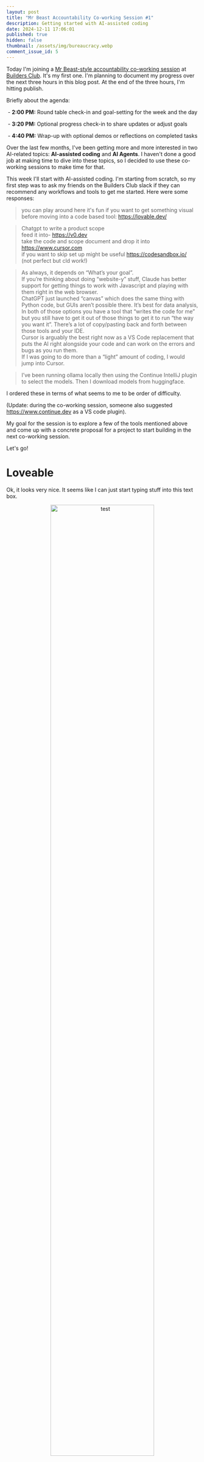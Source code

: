 ```yaml
---
layout: post
title: "Mr Beast Accountability Co-working Session #1"
description: Getting started with AI-assisted coding
date: 2024-12-11 17:06:01
published: true
hidden: false
thumbnail: /assets/img/bureaucracy.webp
comment_issue_id: 5
---
```

Today I'm joining a [Mr Beast-style accountability co-working session](https://lu.ma/k9wclosu?tk=1yEyJQ) at [Builders Club](https://buildersclub.ca). It's my first one. I'm planning to document my progress over the next three hours in this blog post. At the end of the three hours, I'm hitting publish. 

Briefly about the agenda:

​ - **2:00 PM:** Round table check-in and goal-setting for the week and the day

​ - **3:20 PM:** Optional progress check-in to share updates or adjust goals

​ - **4:40 PM:** Wrap-up with optional demos or reflections on completed tasks

Over the last few months, I've been getting more and more interested in two AI-related topics: **AI-assisted coding** and **AI Agents**. I haven't done a good job at making time to dive into these topics, so I decided to use these co-working sessions to make time for that. 

This week I'll start with AI-assisted coding. I'm starting from scratch, so my first step was to ask my friends on the Builders Club slack if they can recommend any workflows and tools to get me started. Here were some responses:

> you can play around here it's fun if you want to get something visual before moving into a code based tool: https://lovable.dev/

> Chatgpt to write a product scope  
> feed it into- https://v0.dev  
> take the code  and scope document and drop it into https://www.cursor.com  
> if you want to skip set up might be useful https://codesandbox.io/  
> (not perfect but cld work!)  

> As always, it depends on “What’s your goal”.  
> If you’re thinking about doing “website-y” stuff, Claude has better support for getting things to work with Javascript and playing with them right in the web browser.  
> ChatGPT just launched “canvas” which does the same thing with Python code, but GUIs aren’t possible there. It’s best for data analysis,  
> In both of those options you have a tool that “writes the code for me” but you still have to get it out of those things to get it to run “the way you want it”. There’s a lot of copy/pasting back and forth between those tools and your IDE.  
> Cursor is arguably the best right now as a VS Code replacement that puts the AI right alongside your code and can work on the errors and bugs as you run them.  
> If I was going to do more than a “light” amount of coding, I would jump into Cursor.

> I’ve been running ollama locally then using the Continue IntelliJ plugin to select the models. Then I download models from huggingface.  

I ordered these in terms of what seems to me to be order of difficulty. 

(Update: during the co-working session, someone also suggested https://www.continue.dev as a VS code plugin). 

My goal for the session is to explore a few of the tools mentioned above and come up with a concrete proposal for a project to start building in the next co-working session. 

Let's go!

# Loveable

Ok, it looks very nice. It seems like I can just start typing stuff into this text box.

<figure>
<center>
  <img src="/assets/img/24-12-11-01.png" alt="test" style="width:80%; height:auto;">
</center>
</figure>

Let's start with a website idea that's been floating around in my head. Let's try:
<!-- > Create a static website where I can showcase educational carousels (slideshows). The website should have search functionality based on topics. The website should have the ability to browse carousels. It should be mobile native.  -->

<figure>
<center>
  <img src="/assets/img/24-12-11-03.png" alt="test" style="width:80%; height:auto;">
</center>
</figure>

Let's see what happens when I hit "go". Ok, I have to log in. I don't have an account, but it looks like I can log in with GitHub, so let's try that. That was easy. Now I can hit "go" again. 

It's taking a few mins to think. Looks like it's generating a bunch of code files that I'm not familiar with. 

<figure>
<center>
  <img src="/assets/img/24-12-11-02.png" alt="test" style="width:80%; height:auto;">
</center>
</figure>

Ok, wow, there is a website. It's got two carousels on it. I can click on one and it gives me a new page. 

<figure>
<center>
  <img src="/assets/img/24-12-11-04.png" alt="test" style="width:80%; height:auto;">
</center>
</figure>

The carousels I make have a portrait aspect ratio, so I might see if I can get it to change that. There is a box for me to request a change. 

> My carousels are going to have a portrait aspect ratio. Can you change the design to reflect that. Can you also showcase three carousels on the home page?

Ok, it made them the right aspect ratio, but they are too big. Let's try another request.

> Can you make the thumbnails smaller?

Ok, so it seems like I can get it to make some changes, and it responds to them, but it's not perfect. 

<figure>
<center>
  <img src="/assets/img/24-12-11-05.png" alt="test" style="width:80%; height:auto;">
</center>
</figure>

The search functionality seems to work though, so that's cool. 

<figure>
<center>
  <img src="/assets/img/24-12-11-06.png" alt="test" style="width:80%; height:auto;">
</center>
</figure>

There is a GitHub button. Looks like I can transfer the code to GitHub. Let's try that. 

Ok, crazy, it just made [this GitHub repo](https://github.com/abranczyk/slide-surfboard) with my website on it. 

It looks like I can edit this code locally and then publish it through Loveable. I'll come back to editing it later. 

For now, let's publish. You can see what how the site looks [here](https://slide-surfboard.lovable.app). You can see that search works, and you can click on a carousel and click through the slides. 

Obviously it's not amazing, but quite remarkable that the AI generated this from a few lines of prompt. 

# ChatGPT + v0 

Typing this into ChatGPT:
> I want to create a website. I will start with getting you to help me create the product scope. I will then feed it into https://v0.dev, then take the code and scope document and drop it into https://www.cursor.com.   
> Here is what I want to do. Can you help me create the product scope?  
> Create a static website where I can showcase educational carousels (slideshows). The website should have search functionality based on topics. The website should have the ability to browse carousels. It should be mobile native. 

You can see what ChatGPT came up with in Appendix A. Pretty fancy if you ask me. 

What's next? V0? Looks similar to Loveable. 

<figure>
<center>
  <img src="/assets/img/24-12-11-07.png" alt="test" style="width:80%; height:auto;">
</center>
</figure>

Let's see what happens if I give it the Project Overview, Features and Requirements, and Technical Specifications from ChatGPT.

Looks like I have to create an account. Let's do it. 

So far similar behaviour to Loveable. Thinking, coding...

<figure>
<center>
  <img src="/assets/img/24-12-11-08.png" alt="test" style="width:80%; height:auto;">
</center>
</figure>

Ok, we have a website!

<figure>
<center>
  <img src="/assets/img/24-12-11-09.png" alt="test" style="width:80%; height:auto;">
</center>
</figure>

It's definitely not as beautiful as the Loveable one, but that would need to be edited later anyway. The search doesn't seem to work, but the browse functionality is pretty cool. 

You can view the deployed website [here](https://dmf2l9kilwv8qqt7.vercel.app). Getting the code to GitHub seems like it might be possible but not immediately obvious to me how you would do that. 

# Editing the code

So I got as far as having two draft websites, both of which presumably have a code base I can edit. Now the plan is to try to edit those code bases. For that, I will get Cursor and see if AI can help with that too. 

# Cursor

<figure>
<center>
  <img src="/assets/img/24-12-11-10.png" alt="test" style="width:80%; height:auto;">
</center>
</figure>

You can log in using GitHub and then download the install files. 

That's cool, when you install it, it imports your plugins and keybindings from VS Code. 

Now that I've installed Cursor, let's clone the repo for the website that Loveable made for me. 

<figure>
<center>
  <img src="/assets/img/24-12-11-11.png" alt="test" style="width:80%; height:auto;">
</center>
</figure>

Ok, I have the code on my computer. Now what?

Maybe ChatGPT knows. 

<figure>
<center>
  <img src="/assets/img/24-12-11-12.png" alt="test" style="width:80%; height:auto;">
</center>
</figure>

ChatGPT's answer can be found in Appendix B. That might be a bit much for this session. Maybe I will try and get AI to help me make some edits to the code to improve how it looks. 

Actually, now that I think about it, even if I am able to edit it, how will I deploy it? I wonder if making changes to the code and pushing it to the repo will actually be reflected in the website deployed by Loveable. 

Actually, my other websites that I made with jekyll lets me serve the website locally. 

Maybe I should try and see if the AI assistant can help me figure out if I can serve this website locally (be able to view it in my browser). Let's try the chat feature. 

<figure>
<center>
  <img src="/assets/img/24-12-11-18.png" alt="test" style="width:80%; height:auto;">
</center>
</figure>

Ok, I won't bore you with the whole exchnage, but I tried what the AI assistant suggested and every time something didn't work, I pasted the error into the chat, and it told me what to try next. 

<figure>
<center>
  <img src="/assets/img/24-12-11-14.png" alt="test" style="height:180px; width:auto;"><img src="/assets/img/24-12-11-15.png" alt="test" style="height:180px; width:auto;"><img src="/assets/img/24-12-11-17.png" alt="test" style="height:180px; width:auto;">
</center>
</figure>

Essentially I needed to install some packages. The kind of thing that used to take a day of googling errors and reading through multiple Stack Exchange answers just took 5 minutes. I was able to serve the website locally. Neat!

<figure>
<center>
  <img src="/assets/img/24-12-11-16.png" alt="test" style="width:80%; height:auto;">
</center>
</figure>

I only have ten mins left in this co-working session, so let's see if I can get the AI to help me make a change to the website. 

Dang. Out of time. I also don't have time to write up how the conversation went, but I managed to get it to help me figure out how to make the thumbnails smaller, so that's cool!

<figure>
<center>
  <img src="/assets/img/24-12-11-19.png" alt="test" style="width:80%; height:auto;">
</center>
</figure>

So my plan for next week's session is to work on making this website much more beautiful and doing what I want it to do. 

---

# Appendix A

### Product Scope for Static Website to Showcase Educational Carousels

#### Project Overview
The objective is to create a static website to showcase educational carousels (slideshows) with essential features to enhance user experience. The website should allow users to search for carousels by topics, browse through available carousels, and offer a mobile-native experience.



### Features and Requirements

#### 1. Carousel Showcase
- **Purpose:** Display educational carousels in an engaging and visually appealing manner.
- **Requirements:**
  - A dedicated section to display featured carousels on the homepage.
  - Individual pages for each carousel, with a brief description and navigation controls for users to explore the slides.

#### 2. Search Functionality
- **Purpose:** Enable users to search for carousels based on topics.
- **Requirements:**
  - Search bar prominently displayed on the homepage and other relevant pages.
  - Search filters to refine results (e.g., by date added, topic, or popularity).
  - Instant search suggestions while typing.

#### 3. Browsing Capability
- **Purpose:** Allow users to discover carousels by exploring the library.
- **Requirements:**
  - A "Browse" page displaying carousels categorized by topics.
  - Sorting options (e.g., alphabetical, most viewed, recently added).
  - Pagination or infinite scrolling for seamless browsing.

#### 4. Mobile-Native Design
- **Purpose:** Ensure a smooth user experience on mobile devices.
- **Requirements:**
  - Fully responsive design, optimized for different screen sizes.
  - Touch-friendly carousel navigation.
  - Lightweight and fast-loading interface.

#### 5. Static Website Architecture
- **Purpose:** Maintain simplicity and speed with static content delivery.
- **Requirements:**
  - Built using a static site generator (e.g., Gatsby, Next.js, or Hugo).
  - Hosted on platforms optimized for static websites (e.g., Netlify, Vercel).
  - Minimal use of JavaScript for critical functionality.

#### 6. Additional Features (Future Considerations)
- **User Accounts:** Optional user accounts to bookmark or save favorite carousels.
- **Analytics Integration:** Track user interactions and popular carousels.
- **Theming:** Support for light and dark modes.


### Technical Specifications
- **Tech Stack:**
  - Frontend: HTML, CSS, JavaScript (if needed), and a static site generator.
  - Hosting: Netlify, Vercel, or GitHub Pages.
  - Search: Client-side search using JavaScript or a service like Algolia.

- **Design Guidelines:**
  - Clean, modern, and professional layout.
  - Typography and color scheme to ensure readability.
  - Consistent navigation across devices.



### Deliverables
1. **Design Mockups:** Wireframes and high-fidelity mockups for key pages (Homepage, Browse, Carousel Detail Page).
2. **Static Website Code:** Complete source code for the website.
3. **Documentation:** Instructions on updating content and deploying the website.



### Timeline
- **Week 1:** Gather requirements and finalize design.
- **Week 2:** Develop core features (homepage, carousel display, and search).
- **Week 3:** Implement browsing functionality and optimize for mobile.
- **Week 4:** Final testing and deployment.



### Success Metrics
- Website loads within 2 seconds on mobile.
- Users can find carousels using the search functionality within 3 clicks.
- Mobile usability score above 90% (e.g., using Google Lighthouse).

---

# Appendix B

Your friend's suggestion to "feed the scope document into Cursor" likely means using Cursor to integrate your scope document into the workflow of improving the codebase. Cursor is a tool designed to assist with coding tasks, often leveraging AI to understand and refine code. Here's how you might approach this:

### 1. **Understand the Scope Document's Role**
   - A **scope document** outlines the goals, features, functionality, and requirements of the project. It serves as a blueprint for what the website should do and how it should perform.
   - By "feeding" it into Cursor, the idea is to use the scope document to guide Cursor in aligning the codebase with your desired outcomes.

### 2. **How to Use Cursor with the Scope Document**
   Cursor can help you:
   - Understand how the existing codebase aligns with the scope document.
   - Identify areas where the codebase is incomplete or deviates from the specified requirements.
   - Refactor or add code to fulfill the scope requirements.

   Here’s how you can proceed:
   - **Open the Codebase**: Open your cloned codebase in Cursor, as you've already done.
   - **Reference the Scope Document**:
     - If Cursor supports direct input of natural language files, upload or paste the content of the scope document into the interface.
     - Alternatively, summarize the key points from the scope document and enter them as comments or tasks in Cursor.
   - **Ask Cursor for Help**:
     - Use AI prompts to clarify what needs to be implemented or improved. For example:
       - "Refactor the login functionality to meet the requirements described in this scope document."
       - "Add a feature for user registration, as detailed in the attached scope document."

### 3. **Enhance Collaboration Between Scope and Code**
   - **Map Scope to Code**: For each feature or requirement in the scope document, locate the corresponding code or note where it needs to be added.
   - **Iterative Feedback**: Ask Cursor to analyze specific sections of the codebase to ensure they match the scope document. For example:
     - "Is the navigation bar implemented as described in the scope?"
     - "Suggest improvements for SEO optimization according to these requirements."

### 4. **Output**
   Cursor can help you generate, review, or debug code that aligns better with the goals outlined in your scope document.

If you're unsure about the integration or Cursor's capabilities, you could experiment by asking Cursor directly: 
> "How can I integrate this scope document into my workflow to improve this codebase?"

